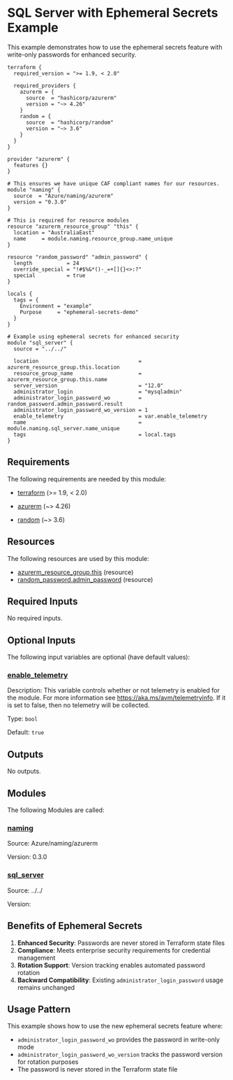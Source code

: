 <!-- BEGIN_TF_DOCS -->
<!-- Code generated by terraform-docs. DO NOT EDIT. -->
# SQL Server with Ephemeral Secrets Example

This example demonstrates how to use the ephemeral secrets feature with write-only passwords for enhanced security.

```hcl
terraform {
  required_version = ">= 1.9, < 2.0"

  required_providers {
    azurerm = {
      source  = "hashicorp/azurerm"
      version = "~> 4.26"
    }
    random = {
      source  = "hashicorp/random"
      version = "~> 3.6"
    }
  }
}

provider "azurerm" {
  features {}
}

# This ensures we have unique CAF compliant names for our resources.
module "naming" {
  source  = "Azure/naming/azurerm"
  version = "0.3.0"
}

# This is required for resource modules
resource "azurerm_resource_group" "this" {
  location = "AustraliaEast"
  name     = module.naming.resource_group.name_unique
}

resource "random_password" "admin_password" {
  length           = 24
  override_special = "!#$%&*()-_=+[]{}<>:?"
  special          = true
}

locals {
  tags = {
    Environment = "example"
    Purpose     = "ephemeral-secrets-demo"
  }
}

# Example using ephemeral secrets for enhanced security
module "sql_server" {
  source = "../../"

  location                                = azurerm_resource_group.this.location
  resource_group_name                     = azurerm_resource_group.this.name
  server_version                          = "12.0"
  administrator_login                     = "mysqladmin"
  administrator_login_password_wo         = random_password.admin_password.result
  administrator_login_password_wo_version = 1
  enable_telemetry                        = var.enable_telemetry
  name                                    = module.naming.sql_server.name_unique
  tags                                    = local.tags
}
```

<!-- markdownlint-disable MD033 -->
## Requirements

The following requirements are needed by this module:

- <a name="requirement_terraform"></a> [terraform](#requirement\_terraform) (>= 1.9, < 2.0)

- <a name="requirement_azurerm"></a> [azurerm](#requirement\_azurerm) (~> 4.26)

- <a name="requirement_random"></a> [random](#requirement\_random) (~> 3.6)

## Resources

The following resources are used by this module:

- [azurerm_resource_group.this](https://registry.terraform.io/providers/hashicorp/azurerm/latest/docs/resources/resource_group) (resource)
- [random_password.admin_password](https://registry.terraform.io/providers/hashicorp/random/latest/docs/resources/password) (resource)

<!-- markdownlint-disable MD013 -->
## Required Inputs

No required inputs.

## Optional Inputs

The following input variables are optional (have default values):

### <a name="input_enable_telemetry"></a> [enable\_telemetry](#input\_enable\_telemetry)

Description: This variable controls whether or not telemetry is enabled for the module. For more information see https://aka.ms/avm/telemetryinfo. If it is set to false, then no telemetry will be collected.

Type: `bool`

Default: `true`

## Outputs

No outputs.

## Modules

The following Modules are called:

### <a name="module_naming"></a> [naming](#module\_naming)

Source: Azure/naming/azurerm

Version: 0.3.0

### <a name="module_sql_server"></a> [sql\_server](#module\_sql\_server)

Source: ../../

Version:

## Benefits of Ephemeral Secrets

1. **Enhanced Security**: Passwords are never stored in Terraform state files
2. **Compliance**: Meets enterprise security requirements for credential management
3. **Rotation Support**: Version tracking enables automated password rotation
4. **Backward Compatibility**: Existing `administrator_login_password` usage remains unchanged

## Usage Pattern

This example shows how to use the new ephemeral secrets feature where:
- `administrator_login_password_wo` provides the password in write-only mode
- `administrator_login_password_wo_version` tracks the password version for rotation purposes
- The password is never stored in the Terraform state file
<!-- END_TF_DOCS -->